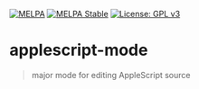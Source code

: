 [![MELPA](https://melpa.org/packages/applescript-mode-badge.svg)](https://melpa.org/#/applescript-mode)
[![MELPA Stable](https://stable.melpa.org/packages/applescript-mode-badge.svg)](https://stable.melpa.org/#/applescript-mode)
[![License: GPL v3](https://img.shields.io/badge/License-GPL%20v3-green.svg)](https://www.gnu.org/licenses/gpl-3.0)

# applescript-mode
> major mode for editing AppleScript source
